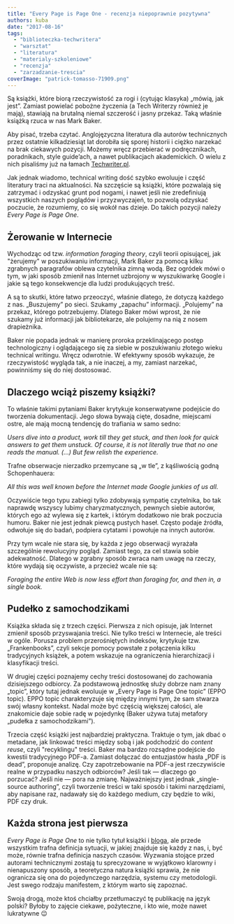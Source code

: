 ```yaml
---
title: "Every Page is Page One - recenzja niepoprawnie pozytywna"
authors: kuba
date: "2017-08-16"
tags:
  - "biblioteczka-techwritera"
  - "warsztat"
  - "literatura"
  - "materialy-szkoleniowe"
  - "recenzja"
  - "zarzadzanie-trescia"
coverImage: "patrick-tomasso-71909.png"
---
```


Są książki, które biorą rzeczywistość za rogi i (cytując klasyka) „mówią, jak
jest”. Zamiast powielać pobożne życzenia (a Tech Writerzy również je mają),
stawiają na brutalną niemal szczerość i jasny przekaz. Taką właśnie książką
rzuca w nas Mark Baker.

Aby pisać, trzeba czytać. Anglojęzyczna literatura dla autorów technicznych
przez ostatnie kilkadziesiąt lat dorobiła się sporej historii i ciężko narzekać
na brak ciekawych pozycji. Możemy wręcz przebierać w podręcznikach, poradnikach,
style guide’ach, a nawet publikacjach akademickich. O wielu z nich pisaliśmy już
na łamach [Techwriter.pl](http://techwriter.pl/tag/literatura/).

Jak jednak wiadomo, technical writing dość szybko ewoluuje i część literatury
traci na aktualności. Na szczęście są książki, które pozwalają się zatrzymać i
odzyskać grunt pod nogami, i nawet jeśli nie zredefiniują wszystkich naszych
poglądów i przyzwyczajeń, to pozwolą odzyskać poczucie, że rozumiemy, co się
wokół nas dzieje. Do takich pozycji należy _Every Page is Page One_.

## Żerowanie w Internecie

Wychodząc od tzw. _information foraging theory_, czyli teorii opisującej, jak
"żerujemy" w poszukiwaniu informacji, Mark Baker za pomocą kilku zgrabnych
paragrafów oblewa czytelnika zimną wodą. Bez ogródek mówi o tym, w jaki sposób
zmienił nas Internet uzbrojony w wyszukiwarkę Google i jakie są tego
konsekwencje dla ludzi produkujących treść.

A są to skutki, które łatwo przeoczyć, właśnie dlatego, że dotyczą każdego z
nas. „Buszujemy” po sieci. Szukamy „zapachu” informacji. „Polujemy” na przekaz,
którego potrzebujemy. Dlatego Baker mówi wprost, że nie szukamy już informacji
jak bibliotekarze, ale polujemy na nią z nosem drapieżnika.

Baker nie popada jednak w manierę proroka przeklinającego postęp technologiczny
i oglądającego się za siebie w poszukiwaniu złotego wieku technical writingu.
Wręcz odwrotnie. W efektywny sposób wykazuje, że rzeczywistość wygląda tak, a
nie inaczej, a my, zamiast narzekać, powinniśmy się do niej dostosować.

## Dlaczego wciąż piszemy książki?

To właśnie takimi pytaniami Baker krytykuje konserwatywne podejście do tworzenia
dokumentacji. Jego słowa bywają cięte, dosadne, miejscami ostre, ale mają mocną
tendencję do trafiania w samo sedno:

_Users dive into a product, work till they get stuck, and then look for quick
answers to get them unstuck. Of course, it is not literally true that no one
reads the manual. (…) But few relish the experience._

Trafne obserwacje nierzadko przemycane są „w tle”, z kąśliwością godną
Schopenhauera:

_All this was well known before the Internet made Google junkies of us all._

Oczywiście tego typu zabiegi tylko zdobywają sympatię czytelnika, bo tak
naprawdę wszyscy lubimy charyzmatycznych, pewnych siebie autorów, których ego aż
wylewa się z kartek, i którym dodatkowo nie brak poczucia humoru. Baker nie jest
jednak piewcą pustych haseł. Często podaje źródła, odwołuje się do badań,
podpiera cytatami i powołuje na innych autorów.

Przy tym wcale nie stara się, by każda z jego obserwacji wyrażała szczególnie
rewolucyjny pogląd. Zamiast tego, za cel stawia sobie adekwatność. Dlatego w
zgrabny sposób zwraca nam uwagę na rzeczy, które wydają się oczywiste, a
przecież wcale nie są:

_Foraging the entire Web is now less effort than foraging for, and then in, a
single book._

## Pudełko z samochodzikami

Książka składa się z trzech części. Pierwsza z nich opisuje, jak Internet
zmienił sposób przyswajania treści. Nie tylko treści w Internecie, ale treści w
ogóle. Porusza problem przerośniętych indeksów, krytykuje tzw. „Frankenbooks”,
czyli sekcje pomocy powstałe z połączenia kilku tradycyjnych książek, a potem
wskazuje na ograniczenia hierarchizacji i klasyfikacji treści.

W drugiej części poznajemy cechy treści dostosowanej do zachowania dzisiejszego
odbiorcy. Za podstawową jednostkę służy dobrze nam znany „topic”, który tutaj
jednak ewoluuje w „Every Page is Page One topic” (EPPO topic). EPPO topic
charakteryzuje się między innymi tym, że sam stwarza swój własny kontekst. Nadal
może być częścią większej całości, ale znakomicie daje sobie radę w pojedynkę
(Baker używa tutaj metafory „pudełka z samochodzikami”).

Trzecia część książki jest najbardziej praktyczna. Traktuje o tym, jak dbać o
metadane, jak linkować treści między sobą i jak podchodzić do _content reuse_,
czyli "recyklingu" treści. Baker ma bardzo rozsądne podejście do kwestii
tradycyjnego PDF-a. Zamiast dołączać do entuzjastów hasła „PDF is dead”,
proponuje analizę. Czy zapotrzebowanie na PDF-a jest rzeczywiście realne w
przypadku naszych odbiorców? Jeśli tak — dlaczego go porzucać? Jeśli nie — pora
na zmianę. Najważniejszy jest jednak „single-source authoring”, czyli tworzenie
treści w taki sposób i takimi narzędziami, aby napisane raz, nadawały się do
każdego medium, czy będzie to wiki, PDF czy druk.

## Każda strona jest pierwsza

_Every Page is Page One_ to nie tylko tytuł książki i
[bloga](http://everypageispageone.com), ale przede wszystkim trafna definicja
sytuacji, w jakiej znajduje się każdy z nas, i, być może, równie trafna
definicja naszych czasów. Wyzwania stojące przed autorami technicznymi zostają
tu sprecyzowane w wyjątkowo klarowny i nienapuszony sposób, a teoretyczna natura
książki sprawia, że nie ogranicza się ona do pojedynczego narzędzia, systemu czy
metodologii. Jest swego rodzaju manifestem, z którym warto się zapoznać.

Swoją drogą, może ktoś chciałby przetłumaczyć tę publikację na język polski?
Byłoby to zajęcie ciekawe, pożyteczne, i kto wie, może nawet lukratywne 😉
